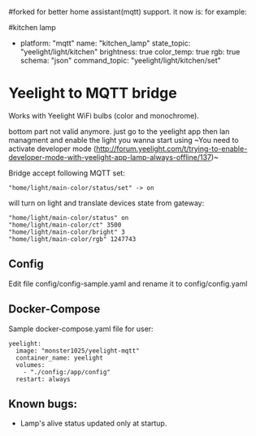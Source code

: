 #forked for better home assistant(mqtt) support. it now is:
for example:

#kitchen lamp
  - platform: "mqtt"
    name: "kitchen_lamp"
    state_topic: "yeelight/light/kitchen"
    brightness: true
    color_temp: true
    rgb: true
    schema: "json"
    command_topic: "yeelight/light/kitchen/set"

# Yeelight to MQTT bridge

Works with Yeelight WiFi bulbs (color and monochrome).

bottom part not valid anymore. just go to the yeelight app then lan managment and enable the light you wanna start using
~You need to activate developer mode (http://forum.yeelight.com/t/trying-to-enable-developer-mode-with-yeelight-app-lamp-always-offline/137)~

Bridge accept following MQTT set:
```
"home/light/main-color/status/set" -> on 
```

will turn on light and translate devices state from gateway:
```
"home/light/main-color/status" on
"home/light/main-color/ct" 3500
"home/light/main-color/bright" 3
"home/light/main-color/rgb" 1247743
```

## Config
Edit file config/config-sample.yaml and rename it to config/config.yaml

## Docker-Compose
Sample docker-compose.yaml file for user:
```
yeelight:
  image: "monster1025/yeelight-mqtt"
  container_name: yeelight
  volumes:
    - "./config:/app/config"
  restart: always
```

## Known bugs:
- Lamp's alive status updated only at startup.
